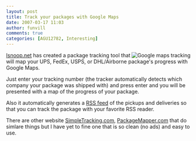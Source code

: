 ```yaml
---
layout: post
title: Track your packages with Google Maps
date: 2007-03-17 11:03
author: funvill
comments: true
categories: [AGU12782, Interesting]
---
```

<a href="http://www.abluestar.com/blog/wp-content/uploads/2007/03/tracking.png" title="Google maps tracking"><img src="http://www.abluestar.com/blog/wp-content/uploads/2007/03/tracking.png" alt="Google maps tracking" align="right" /></a><a href="http://www.isnoop.net/">Isnoop.net</a> has created a package tracking tool that will map your UPS, FedEx, USPS, or DHL/Airborne package's progress with Google Maps.

Just enter your tracking number (the tracker automatically detects which company your package was shipped with) and press enter and you will be presented with a map of the progress of your package.

Also it automatically generates a <a href="http://www.abluestar.com/blog/what-are-rss-feeds-and-how-to-use-them/">RSS feed</a> of the pickups and deliveries so that you can track the package with your favorite RSS reader.

There are other website <a href="http://www.simpletracking.com/" rel="nofollow">SimpleTracking.com</a>,  <a href="http://packagemapper.com/">PackageMapper.com</a> that do simlare things but I have yet to fine one that is so clean (no ads) and easy to use.
